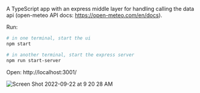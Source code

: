 A TypeScript app with an express middle layer for handling calling the data api (open-meteo API docs: https://open-meteo.com/en/docs).

Run:

```sh
# in one terminal, start the ui
npm start

# in another terminal, start the express server
npm run start-server
```

Open: http://localhost:3001/

![Screen Shot 2022-09-22 at 9 20 28 AM](https://user-images.githubusercontent.com/104015901/191758159-a2fc6859-95c9-4545-8e90-9455893ad55f.png)
